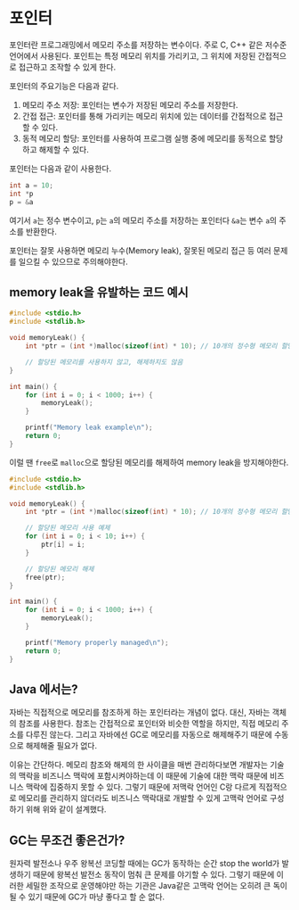 # 포인터

포인터란 프로그래밍에서 메모리 주소를 저장하는 변수이다. 주로 C, C++ 같은 저수준 언어에서 사용된다. 포인트는 특정 메모리 위치를 가리키고, 그 위치에 저장된 간접적으로 접근하고 조작할 수 있게 한다.

포인터의 주요기능은 다음과 같다. 

1. 메모리 주소 저장: 포인터는 변수가 저장된 메모리 주소를 저장한다.
2. 간접 접근: 포인터를 통해 가리키는 메모리 위치에 있는 데이터를 간접적으로 접근할 수 있다.
3. 동적 메모리 할당: 포인터를 사용하여 프로그램 실행 중에 메모리를 동적으로 할당하고 해제할 수 있다.

포인터는 다음과 같이 사용한다.

```c
int a = 10;
int *p
p = &a
```

여기서 `a`는 정수 변수이고,  `p`는 `a`의 메모리 주소를 저장하는 포인터다 `&a`는 변수 `a`의 주소를 반환한다. 

포인터는 잘못 사용하면 메모리 누수(Memory leak), 잘못된 메모리 접근 등 여러 문제를 일으킬 수 있으므로 주의해야한다. 

## memory leak을 유발하는 코드 예시

```c
#include <stdio.h>
#include <stdlib.h>

void memoryLeak() {
    int *ptr = (int *)malloc(sizeof(int) * 10); // 10개의 정수형 메모리 할당

    // 할당된 메모리를 사용하지 않고, 해제하지도 않음
}

int main() {
    for (int i = 0; i < 1000; i++) {
        memoryLeak();
    }

    printf("Memory leak example\n");
    return 0;
}

```

이럴 땐 `free`로 `malloc`으로 할당된 메모리를 해제하여 memory leak을 방지해야한다.

```c
#include <stdio.h>
#include <stdlib.h>

void memoryLeak() {
    int *ptr = (int *)malloc(sizeof(int) * 10); // 10개의 정수형 메모리 할당

    // 할당된 메모리 사용 예제
    for (int i = 0; i < 10; i++) {
        ptr[i] = i;
    }

    // 할당된 메모리 해제
    free(ptr);
}

int main() {
    for (int i = 0; i < 1000; i++) {
        memoryLeak();
    }

    printf("Memory properly managed\n");
    return 0;
}
```

## Java 에서는? 

자바는 직접적으로 메모리를 참조하게 하는 포인터라는 개념이 없다. 대신, 자바는 객체의 참조를 사용한다. 참조는 간접적으로 포인터와 비슷한 역할을 하지만, 직접 메모리 주소를 다루진 않는다. 
그리고 자바에선 GC로 메모리를 자동으로 해제해주기 때문에 수동으로 해제해줄 필요가 없다. 

이유는 간단하다. 메모리 참조와 해제의 한 사이클을 매번 관리하다보면 개발자는 기술의 맥락을 비즈니스 맥락에 포함시켜야하는데 이 때문에 기술에 대한 맥락 때문에 비즈니스 맥락에 집중하지 못할 수 있다. 그렇기 때문에 
저맥락 언어인 C랑 다르게 직접적으로 메모리를 관리하지 않더라도 비즈니스 맥락대로 개발할 수 있게 고맥락 언어로 구성하기 위해 위와 같이 설계했다. 

## GC는 무조건 좋은건가?

원자력 발전소나 우주 왕복선 코딩할 때에는 GC가 동작하는 순간 stop the world가 발생하기 때문에 왕복선 발전소 동작이 멈춰 큰 문제를 야기할 수 있다. 그렇기 때문에 이러한 세밀한 조작으로 운영해야만 하는 기관은 Java같은 고맥락 언어는 
오히려 큰 독이될 수 있기 때문에 GC가 마냥 좋다고 할 순 없다.